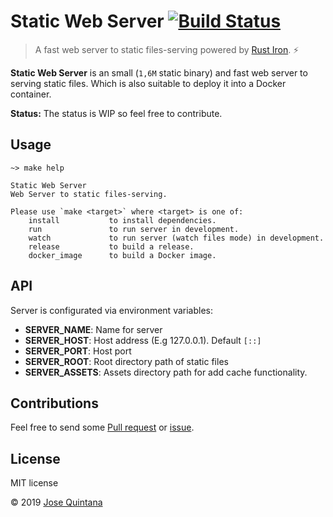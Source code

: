 # Static Web Server [![Build Status](https://ci.joseluisq.net/api/badges/joseluisq/static-web-server/status.svg?branch=develop)](https://ci.joseluisq.net/joseluisq/static-web-server)

> A fast web server to static files-serving powered by [Rust Iron](https://github.com/iron/iron). :zap:

**Static Web Server** is an small (`1,6M` static binary) and fast web server to serving static files. Which is also suitable to deploy it into a Docker container.

__Status:__ The status is WIP so feel free to contribute.

## Usage

```
~> make help

Static Web Server
Web Server to static files-serving.

Please use `make <target>` where <target> is one of:
    install           to install dependencies.
    run               to run server in development.
    watch             to run server (watch files mode) in development.
    release           to build a release.
    docker_image      to build a Docker image.
```

## API

Server is configurated via environment variables:

- **SERVER_NAME**: Name for server
- **SERVER_HOST**: Host address (E.g 127.0.0.1). Default `[::]`
- **SERVER_PORT**: Host port
- **SERVER_ROOT**: Root directory path of static files
- **SERVER_ASSETS**: Assets directory path for add cache functionality.

## Contributions

Feel free to send some [Pull request](https://github.com/joseluisq/static-web-server/pulls) or [issue](https://github.com/joseluisq/static-web-server/issues).

## License
MIT license

© 2019 [Jose Quintana](https://git.io/joseluisq)
